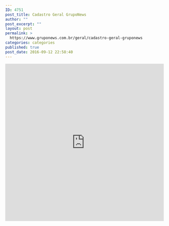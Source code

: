```yaml
---
ID: 4751
post_title: Cadastro Geral GrupoNews
author: ""
post_excerpt: ""
layout: post
permalink: >
  https://www.gruponews.com.br/geral/cadastro-geral-gruponews
categories: categories
published: true
post_date: 2016-09-12 22:58:40
---
```

<iframe src="https://docs.google.com/forms/d/e/1FAIpQLSfjLf8Vk74lbyfoTAtFDIUh-NjvBvMTg--6TVDJPniwyeaazw/viewform?embedded=true" width="100%" height="500" frameborder="0" marginheight="0" marginwidth="0">Cadastre-se para receber áudios, vídeos, artigos, notícias e agilize sua inscrição para os próximos encontros.</iframe>